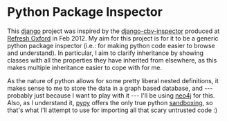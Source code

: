 Python Package Inspector
========================

This [django](https://www.djangoproject.com/) project was inspired by the
[django-cbv-inspector](https://github.com/refreshoxford/django-cbv-inspector)
produced at [Refresh Oxford](http://refreshoxford.co.uk/) in Feb 2012. My aim
for this project is for it to be a generic python package inspector (i.e.: for
making python code easier to browse and understand). In particular, I aim to
clarify inheritance by showing classes with all the properties they have
inherited from elsewhere, as this makes multiple inheritance easier to cope
with for me.

As the nature of python allows for some pretty liberal nested definitions, it
makes sense to me to store the data in a graph based database, and --- probably
just because I want to play with it --- I'll be using [neo4j](http://neo4j.org/)
for this. Also, as I understand it, [pypy](http://pypy.org/) offers the only
true python [sandboxing](http://doc.pypy.org/en/latest/sandbox.html), so that's
what I'll attempt to use for importing all that scary untrusted code :)
